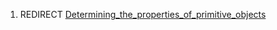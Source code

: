 1.  REDIRECT
    [Determining_the_properties_of_primitive_objects](Determining_the_properties_of_primitive_objects.md)
